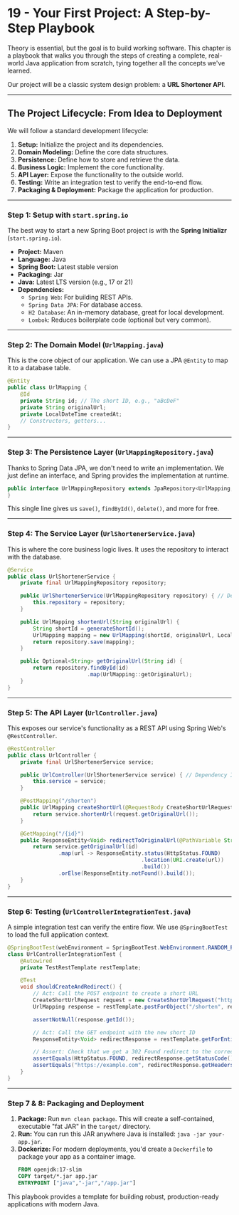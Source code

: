 # 19 - Your First Project: A Step-by-Step Playbook

Theory is essential, but the goal is to build working software. This chapter is a playbook that walks you through the steps of creating a complete, real-world Java application from scratch, tying together all the concepts we've learned.

Our project will be a classic system design problem: a **URL Shortener API**.

---

## The Project Lifecycle: From Idea to Deployment

We will follow a standard development lifecycle:
1.  **Setup:** Initialize the project and its dependencies.
2.  **Domain Modeling:** Define the core data structures.
3.  **Persistence:** Define how to store and retrieve the data.
4.  **Business Logic:** Implement the core functionality.
5.  **API Layer:** Expose the functionality to the outside world.
6.  **Testing:** Write an integration test to verify the end-to-end flow.
7.  **Packaging & Deployment:** Package the application for production.

---

### Step 1: Setup with `start.spring.io`
The best way to start a new Spring Boot project is with the **Spring Initializr** (`start.spring.io`).

*   **Project:** Maven
*   **Language:** Java
*   **Spring Boot:** Latest stable version
*   **Packaging:** Jar
*   **Java:** Latest LTS version (e.g., 17 or 21)
*   **Dependencies:**
    *   `Spring Web`: For building REST APIs.
    *   `Spring Data JPA`: For database access.
    *   `H2 Database`: An in-memory database, great for local development.
    *   `Lombok`: Reduces boilerplate code (optional but very common).

---

### Step 2: The Domain Model (`UrlMapping.java`)
This is the core object of our application. We can use a JPA `@Entity` to map it to a database table.

```java
@Entity
public class UrlMapping {
    @Id
    private String id; // The short ID, e.g., "aBcDeF"
    private String originalUrl;
    private LocalDateTime createdAt;
    // Constructors, getters...
}
```

---

### Step 3: The Persistence Layer (`UrlMappingRepository.java`)
Thanks to Spring Data JPA, we don't need to write an implementation. We just define an interface, and Spring provides the implementation at runtime.

```java
public interface UrlMappingRepository extends JpaRepository<UrlMapping, String> {
}
```
This single line gives us `save()`, `findById()`, `delete()`, and more for free.

---

### Step 4: The Service Layer (`UrlShortenerService.java`)
This is where the core business logic lives. It uses the repository to interact with the database.

```java
@Service
public class UrlShortenerService {
    private final UrlMappingRepository repository;

    public UrlShortenerService(UrlMappingRepository repository) { // Dependency Injection!
        this.repository = repository;
    }

    public UrlMapping shortenUrl(String originalUrl) {
        String shortId = generateShortId();
        UrlMapping mapping = new UrlMapping(shortId, originalUrl, LocalDateTime.now());
        return repository.save(mapping);
    }

    public Optional<String> getOriginalUrl(String id) {
        return repository.findById(id)
                         .map(UrlMapping::getOriginalUrl);
    }
}
```

---

### Step 5: The API Layer (`UrlController.java`)
This exposes our service's functionality as a REST API using Spring Web's `@RestController`.

```java
@RestController
public class UrlController {
    private final UrlShortenerService service;

    public UrlController(UrlShortenerService service) { // Dependency Injection!
        this.service = service;
    }

    @PostMapping("/shorten")
    public UrlMapping createShortUrl(@RequestBody CreateShortUrlRequest request) {
        return service.shortenUrl(request.getOriginalUrl());
    }

    @GetMapping("/{id}")
    public ResponseEntity<Void> redirectToOriginalUrl(@PathVariable String id) {
        return service.getOriginalUrl(id)
                .map(url -> ResponseEntity.status(HttpStatus.FOUND)
                                          .location(URI.create(url))
                                          .build())
                .orElse(ResponseEntity.notFound().build());
    }
}
```

---

### Step 6: Testing (`UrlControllerIntegrationTest.java`)
A simple integration test can verify the entire flow. We use `@SpringBootTest` to load the full application context.

```java
@SpringBootTest(webEnvironment = SpringBootTest.WebEnvironment.RANDOM_PORT)
class UrlControllerIntegrationTest {
    @Autowired
    private TestRestTemplate restTemplate;

    @Test
    void shouldCreateAndRedirect() {
        // Act: Call the POST endpoint to create a short URL
        CreateShortUrlRequest request = new CreateShortUrlRequest("https://example.com");
        UrlMapping response = restTemplate.postForObject("/shorten", request, UrlMapping.class);

        assertNotNull(response.getId());

        // Act: Call the GET endpoint with the new short ID
        ResponseEntity<Void> redirectResponse = restTemplate.getForEntity("/" + response.getId(), Void.class);

        // Assert: Check that we get a 302 Found redirect to the correct location
        assertEquals(HttpStatus.FOUND, redirectResponse.getStatusCode());
        assertEquals("https://example.com", redirectResponse.getHeaders().getLocation().toString());
    }
}
```

---

### Step 7 & 8: Packaging and Deployment
1.  **Package:** Run `mvn clean package`. This will create a self-contained, executable "fat JAR" in the `target/` directory.
2.  **Run:** You can run this JAR anywhere Java is installed: `java -jar your-app.jar`.
3.  **Dockerize:** For modern deployments, you'd create a `Dockerfile` to package your app as a container image.
    ```dockerfile
    FROM openjdk:17-slim
    COPY target/*.jar app.jar
    ENTRYPOINT ["java","-jar","/app.jar"]
    ```
This playbook provides a template for building robust, production-ready applications with modern Java.
